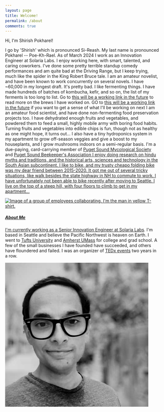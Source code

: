```yaml
---
layout: page
title: Welcome!
permalink: /about
comments: true
---
```


<div class="row justify-content-between">
<div class="col-md-8 pr-5">

Hi, I'm Shirish Pokharel!

I go by 'Shirish' which is pronounced Si-Reash. My last name is pronounced Pokharel -- Poe-Kh-Rael.
As of March 2024 I work as an Innovation Engineer at Solaria Labs. I enjoy working here, with smart, talented, and caring coworkers.
I've done some pretty terrible standup comedy performances and am quite bad at the Driving Range, but I keep trying, much like the spider in the King Robert Bruce tale.
I am an amateur novelist, and have been known to work concurrently on several novels. I have ~60,000 in my longest draft. It's pretty bad.
I like fermenting things. I have made hundreds of batches of kombucha, kefir, and so on, the list of my ferments is too long to list. Go to <a href="shirish.me">this will be a working link in the future</a> to read more on the brews I have worked on. GO to <a href="shirish.me">this will be a working link in the future</a> if you want to get a sense of what I&#39;ll be working on next
I am an amateur food scientist, and have done non-fermenting food preservation projects too. I have dehydrated enough fruits and vegetables, and powdered them to feed a small, highly mobile army with boring food habits. Turning fruits and vegetables into edible chips is fun, though not as healthy as one might hope, it turns out... I also have a tiny hydroponics system in my apartment to grow off-season veggies and give a boost to my houseplants, and I grow mushrooms indoors on a semi-regular basis. I&#39;m a due-paying, card-carrying member of <a href="https://www.psms.org/">Puget Sound Mycological Society</a> and <a href="https://pugetsoundbees.org/">Puget Sound Beekeeper&#39;s Association
I enjoy doing research on hindu myths and traditions, and the historical arts, sciences and technology in the South Asian subcontinent.
I like to bike, and my trusty cheapo folding bike was my dear friend between 2015-2020. It got me out of several tricky situations, like walk besides the state highway in NH to commute to work. I have unfortunately not been able to bike recently after moving to Seattle. I live on the top of a steep hill, with four floors to climb to get in my apartment...

<p class="mb-5"><img class="shadow-lg" alt="Image of a group of employees collaborating. I'm the man in yellow T-shirt." src="https://www.solarialabs.com/assets/images/bg-joinTeam.jpg"></p>

</div>

<div class="col-md-4">

<div class="sticky-top sticky-top-80">
<h5>About Me</h5>

<p> I'm currently working as a Senior Innovation Engineer at  <a target="_blank" href="https://www.solarialabs.com">Solaria Labs</a>. I'm based in Seattle and believe the Pacific Northwest is heaven on Earth. I went to <a target="_blank" href="https://www.tufts.edu">Tufts University</a> and <a target="_blank" href="https://www.cics.umass.edu">Amherst UMass</a> for college and grad school. A few of the small businesses I have founded have succeeded, and others have floundered and failed. I was an organizer of <a target="_blank" href="https://www.ted.com/tedx/events/6545">TEDx events</a> two years in a row.</p>

<div class="container">
<div class="row justify-content-md-center">
<div class="w-90 p-3">
<p class="mb-5"><img class="shadow-lg" alt="Image of the man described above." src="assets/images/lq1.jpg" id="homepage-image"></p>
</div>
</div>
</div>
</div>
</div>
</div>
